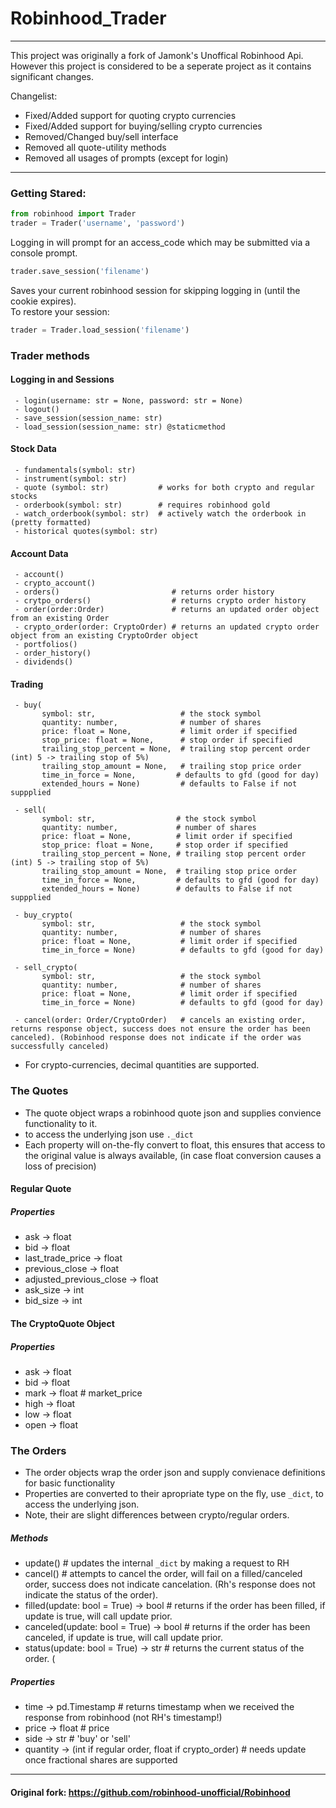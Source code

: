 # Robinhood_Trader

-------------------
This project was originally a fork of Jamonk's Unoffical Robinhood Api. 
However this project is considered to be a seperate project
as it contains significant changes. 

Changelist:  
 + Fixed/Added support for quoting crypto currencies
 + Fixed/Added support for buying/selling crypto currencies
 + Removed/Changed buy/sell interface 
 + Removed all quote-utility methods
 + Removed all usages of prompts (except for login)
 
------------------

### Getting Stared:
```python
from robinhood import Trader
trader = Trader('username', 'password') 
```
Logging in will prompt for an access_code which may be submitted  via a console prompt. 
```python
trader.save_session('filename')
```
Saves your current robinhood session for skipping logging in (until the cookie expires).  
 To restore your session:
```python
trader = Trader.load_session('filename')
```

### Trader methods 

#### Logging in and Sessions
```
 - login(username: str = None, password: str = None)
 - logout()
 - save_session(session_name: str)
 - load_session(session_name: str) @staticmethod 
```
#### Stock Data
```
 - fundamentals(symbol: str)
 - instrument(symbol: str)
 - quote (symbol: str)           # works for both crypto and regular stocks 
 - orderbook(symbol: str)        # requires robinhood gold
 - watch_orderbook(symbol: str)  # actively watch the orderbook in (pretty formatted)        
 - historical quotes(symbol: str)
```
#### Account Data 
```
 - account()
 - crypto_account()
 - orders()                         # returns order history 
 - crytpo_orders()                  # returns crypto order history 
 - order(order:Order)               # returns an updated order object from an existing Order 
 - crypto_order(order: CryptoOrder) # returns an updated crypto order object from an existing CryptoOrder object 
 - portfolios()
 - order_history()
 - dividends()
 ```
#### Trading 
```
 - buy(  
       symbol: str,                   # the stock symbol
       quantity: number,              # number of shares
       price: float = None,           # limit order if specified
       stop_price: float = None,      # stop order if specified
       trailing_stop_percent = None,  # trailing stop percent order (int) 5 -> trailing stop of 5%) 
       trailing_stop_amount = None,   # trailing stop price order 
       time_in_force = None,         # defaults to gfd (good for day)
       extended_hours = None)         # defaults to False if not suppplied 

 - sell(  
       symbol: str,                  # the stock symbol
       quantity: number,             # number of shares
       price: float = None,          # limit order if specified
       stop_price: float = None,     # stop order if specified
       trailing_stop_percent = None, # trailing stop percent order (int) 5 -> trailing stop of 5%) 
       trailing_stop_amount = None,  # trailing stop price order 
       time_in_force = None,         # defaults to gfd (good for day)
       extended_hours = None)        # defaults to False if not suppplied 

 - buy_crypto(  
       symbol: str,                   # the stock symbol
       quantity: number,              # number of shares
       price: float = None,           # limit order if specified
       time_in_force = None)          # defaults to gfd (good for day)

 - sell_crypto(  
       symbol: str,                   # the stock symbol
       quantity: number,              # number of shares
       price: float = None,           # limit order if specified
       time_in_force = None)          # defaults to gfd (good for day)
       
 - cancel(order: Order/CryptoOrder)   # cancels an existing order, returns response object, success does not ensure the order has been canceled). (Robinhood response does not indicate if the order was successfully canceled) 
 ```
 - For crypto-currencies, decimal quantities are supported. 

### The Quotes 

 - The quote object wraps a robinhood quote json and supplies convience functionality to it. 
 - to access the underlying json use `._dict`
 - Each property will on-the-fly convert to float, 
   this ensures that access to the original value is always available, (in case float conversion causes a loss of precision) 

#### Regular Quote 
##### Properties
 - ask -> float
 - bid -> float
 - last_trade_price -> float
 - previous_close -> float
 - adjusted_previous_close -> float
 - ask_size -> int
 - bid_size -> int

#### The CryptoQuote Object 
##### Properties
 - ask  -> float
 - bid  -> float
 - mark -> float   # market_price
 - high -> float
 - low  -> float
 - open -> float 

### The Orders 
 - The order objects wrap the order json and supply convienace definitions for basic functionality 
 - Properties are converted to their apropriate type on the fly, use `_dict`, to access the underlying json. 
 - Note, their are slight differences between crypto/regular orders. 

##### Methods 
 - update()               # updates the internal `_dict` by making a request to RH 
 - cancel()               # attempts to cancel the order, will fail on a filled/canceled order, success does not indicate cancelation. (Rh's response does not indicate the status of the order). 
 - filled(update: bool = True) -> bool # returns if the order has been filled, if update is true, will call update prior.
 - canceled(update: bool = True) -> bool # returns if the order has been canceled, if update is true, will call update prior.
 - status(update: bool = True) -> str    # returns the current status of the order. ( 

##### Properties 
 - time -> pd.Timestamp   # returns timestamp when we received the response from robinhood (not RH's timestamp!)
 - price -> float         # price  
 - side  -> str           # 'buy' or 'sell'
 - quantity -> (int if regular order, float if crypto_order) # needs update once fractional shares are supported 




---------------------
#### Original fork: https://github.com/robinhood-unofficial/Robinhood
